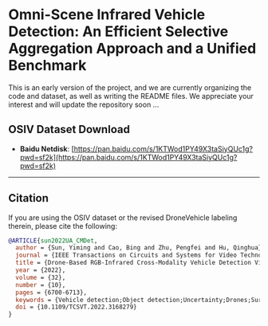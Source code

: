 # Omni-Scene Infrared Vehicle Detection: An Efficient Selective Aggregation Approach and a Unified Benchmark

This is an early version of the project, and we are currently organizing the code and dataset, as well as writing the README files. We appreciate your interest and will update the repository soon ...

## OSIV Dataset Download
- **Baidu Netdisk**: [https://pan.baidu.com/s/1KTWod1PY49X3taSiyQUc1g?pwd=sf2k](https://pan.baidu.com/s/1KTWod1PY49X3taSiyQUc1g?pwd=sf2k)


---

## Citation
If you are using the OSIV dataset or the revised DroneVehicle labeling therein, please cite the following:

```bibtex
@ARTICLE{sun2022UA_CMDet,
  author = {Sun, Yiming and Cao, Bing and Zhu, Pengfei and Hu, Qinghua},
  journal = {IEEE Transactions on Circuits and Systems for Video Technology}, 
  title = {Drone-Based RGB-Infrared Cross-Modality Vehicle Detection Via Uncertainty-Aware Learning}, 
  year = {2022},
  volume = {32},
  number = {10},
  pages = {6700-6713},
  keywords = {Vehicle detection;Object detection;Uncertainty;Drones;Surveillance;Lighting;Sun;Cross-modality;drone-based vehicle detection;feature fusion;uncertainty-aware},
  doi = {10.1109/TCSVT.2022.3168279}
}
